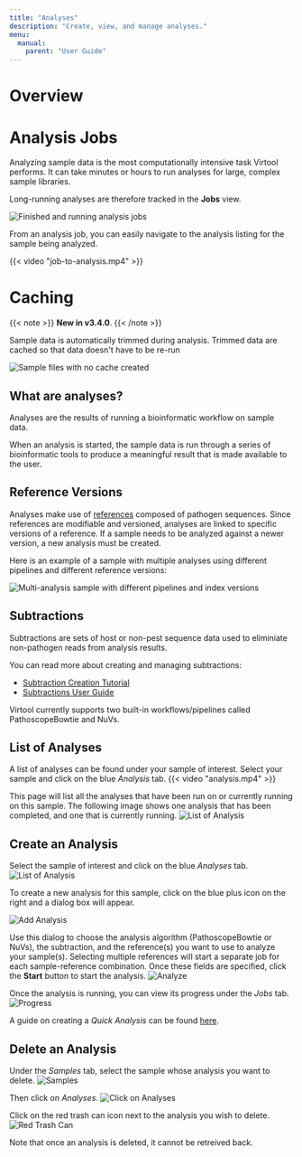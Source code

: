 ```yaml
---
title: "Analyses"
description: "Create, view, and manage analyses."
menu:
  manual:
    parent: "User Guide"
---
```


# Overview

# Analysis Jobs

Analyzing sample data is the most computationally intensive task Virtool performs. It can take minutes or hours to run analyses for large, complex sample libraries.

Long-running analyses are therefore tracked in the **Jobs** view.

![Finished and running analysis jobs](jobs.png)

From an analysis job, you can easily navigate to the analysis listing for the sample being analyzed.

{{< video "job-to-analysis.mp4" >}}

# Caching

{{< note >}}
**New in v3.4.0**.
{{< /note >}}

Sample data is automatically trimmed during analysis. Trimmed data are cached so that data doesn't have to be re-run



![Sample files with no cache created](files-no-cache.png)

## What are analyses?

Analyses are the results of running a bioinformatic workflow on sample data.

When an analysis is started, the sample data is run through a series of bioinformatic tools to produce a meaningful result that is made available to the user.

## Reference Versions

Analyses make use of [references](/docs/manual/ug_references) composed of pathogen sequences. Since references are modifiable and versioned, analyses are linked to specific versions of a reference. If a sample needs to be analyzed against a newer version, a new analysis must be created.

Here is an example of a sample with multiple analyses using different pipelines and different reference versions:

![Multi-analysis sample with different pipelines and index versions](multiple-analyses.png)


## Subtractions

Subtractions are sets of host or non-pest sequence data used to eliminiate non-pathogen reads from analysis results.

You can read more about creating and managing subtractions:

- [Subtraction Creation Tutorial](/docs/manual/tut_subtraction)
- [Subtractions User Guide](/docs/manual/ug_subtraction)

Virtool currently supports two built-in workflows/pipelines called PathoscopeBowtie and NuVs.

## List of Analyses 

A list of analyses can be found under your sample of interest. Select your sample and click on the blue _Analysis_ tab.
{{< video "analysis.mp4" >}}

This page will list all the analyses that have been run on or currently running on this sample. The following image shows one analysis that has been completed, and one that is currently running.
![List of Analysis](list_analyses.png)

## Create an Analysis

Select the sample of interest and click on the blue _Analyses_ tab.
![List of Analysis](list_analyses.png)

To create a new analysis for this sample, click on the blue plus icon on the right and a dialog box will appear.

![Add Analysis](add.png)

Use this dialog to choose the analysis algorithm (PathoscopeBowtie or NuVs), the subtraction, and the reference(s) you want to use to analyze your sample(s). Selecting multiple references will start a separate job for each sample-reference combination. Once these fields are specified, click the **Start** button to start the analysis.
![Analyze](analyze.png)

Once the analysis is running, you can view its progress under the _Jobs_ tab.
![Progress](progress.png)

A guide on creating a _Quick Analysis_ can be found [here](/docs/manual/ug_samples).


## Delete an Analysis

Under the _Samples_ tab, select the sample whose analysis you want to delete.
![Samples](samples.png)

 Then click on _Analyses_. 
![Click on Analyses](analyses.png)

Click on the red trash can icon next to the analysis you wish to delete. 
![Red Trash Can](red_trash_can.png)

Note that once an analysis is deleted, it cannot be retreived back.